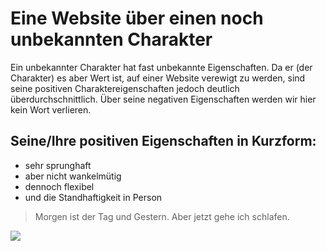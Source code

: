# Eine Website über einen noch unbekannten Charakter

Ein unbekannter Charakter hat fast unbekannte Eigenschaften.
Da er (der Charakter) es aber Wert ist, auf einer Website verewigt zu werden, sind seine positiven Charaktereigenschaften jedoch deutlich überdurchschnittlich.
Über seine negativen Eigenschaften werden wir hier kein Wort verlieren.

## Seine/Ihre positiven Eigenschaften in Kurzform:
* sehr sprunghaft
* aber nicht wankelmütig
* dennoch flexibel
* und die Standhaftigkeit in Person

> Morgen ist der Tag und Gestern. Aber jetzt gehe ich schlafen.

<img src="https://banner2.cleanpng.com/20190423/zkg/kisspng-clip-art-openclipart-free-content-question-mark-ve-scripture-news-2-use-the-non-question-of-pre-exi-5cbf0e3f10beb4.7833601315560248950686.jpg
"/>

